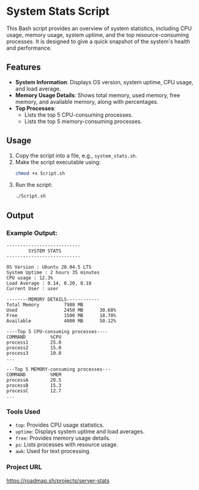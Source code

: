 # System Stats Script

This Bash script provides an overview of system statistics, including CPU usage, memory usage, system uptime, and the top resource-consuming processes. It is designed to give a quick snapshot of the system's health and performance.

## Features

- **System Information**: Displays OS version, system uptime, CPU usage, and load average.
- **Memory Usage Details**: Shows total memory, used memory, free memory, and available memory, along with percentages.
- **Top Processes**:
  - Lists the top 5 CPU-consuming processes.
  - Lists the top 5 memory-consuming processes.

## Usage

1. Copy the script into a file, e.g., `system_stats.sh`.
2. Make the script executable using:
   ```bash
   chmod +x Script.sh
   ```
3. Run the script:
   ```bash
   ./Script.sh
   ```

## Output

### Example Output:
```
---------------------------
        SYSTEM STATS       
---------------------------

OS Version : Ubuntu 20.04.5 LTS
System Uptime : 2 hours 35 minutes
CPU usage : 12.3%
Load Average : 0.14, 0.20, 0.18
Current User : user

--------MEMORY DETAILS------------
Total Memory         7988 MB
Used                 2450 MB      30.68%
Free                 1500 MB      18.78%
Available            4000 MB      50.12%

----Top 5 CPU-consuming processes----
COMMAND         %CPU
process1        25.0
process2        15.0
process3        10.0
...

---Top 5 MEMORY-consuming processes---
COMMAND         %MEM
processA        20.5
processB        15.3
processC        12.7
...
```

### Tools Used

- `top`: Provides CPU usage statistics.
- `uptime`: Displays system uptime and load averages.
- `free`: Provides memory usage details.
- `ps`: Lists processes with resource usage.
- `awk`: Used for text processing.
### Project URL
https://roadmap.sh/projects/server-stats




